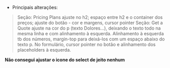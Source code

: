 - Principais alterações:
> Seção: Pricing Plans
ajuste no h2; espaço entre h2 e o container dos preços; ajuste do botão - cor e margens, cursor pointer
>Seção: Get a Quote
ajuste na cor do p (texto Dolores...), deixando o texto todo na mesma linha e com alinhamento à esquerda. Alinhamento à esquerda tb dos números, margin-top para deixá-los com um espaço abaixo do texto p. No formulário, cursor pointer no botão e alinhamento dos placeholders à esquerda. 

<strong>Não consegui ajustar o icone do select de jeito nenhum<strong>
